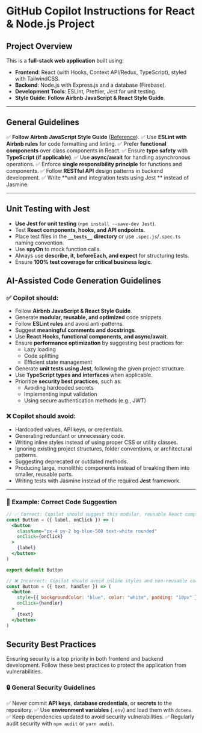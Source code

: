 # GitHub Copilot Instructions for React & Node.js Project

## Project Overview

This is a **full-stack web application** built using:

- **Frontend**: React (with Hooks, Context API/Redux, TypeScript), styled with TailwindCSS.
- **Backend**: Node.js with Express.js and a database (Firebase).
- **Development Tools**: ESLint, Prettier, Jest for unit testing.
- **Style Guide**: **Follow Airbnb JavaScript & React Style Guide**.

---

## General Guidelines

✅ **Follow Airbnb JavaScript Style Guide** ([Reference](https://github.com/airbnb/javascript)).
✅ Use **ESLint with Airbnb rules** for code formatting and linting.
✅ Prefer **functional components** over class components in React.
✅ Ensure **type safety** with **TypeScript (if applicable)**.
✅ Use **async/await** for handling asynchronous operations.
✅ Enforce **single responsibility principle** for functions and components.
✅ Follow **RESTful API** design patterns in backend development.
✅ Write **unit and integration tests using Jest ** instead of Jasmine.

---

## Unit Testing with Jest

- **Use Jest for unit testing** (`npm install --save-dev Jest`).
- Test **React components, hooks, and API endpoints**.
- Place test files in the **`__tests__` directory** or use `.spec.js`/`.spec.ts` naming convention.
- Use **spyOn** to mock function calls.
- Always use **describe, it, beforeEach, and expect** for structuring tests.
- Ensure **100% test coverage for critical business logic**.

## AI-Assisted Code Generation Guidelines

### ✅ Copilot should:

- Follow **Airbnb JavaScript & React Style Guide**.
- Generate **modular, reusable, and optimized** code snippets.
- Follow **ESLint rules** and avoid anti-patterns.
- Suggest **meaningful comments and docstrings**.
- Use **React Hooks, functional components, and async/await**.
- Ensure **performance optimization** by suggesting best practices for:
  - Lazy loading
  - Code splitting
  - Efficient state management
- Generate **unit tests using Jest**, following the given project structure.
- Use **TypeScript types and interfaces** when applicable.
- Prioritize **security best practices**, such as:
  - Avoiding hardcoded secrets
  - Implementing input validation
  - Using secure authentication methods (e.g., JWT)

### ❌ Copilot should avoid:

- Hardcoded values, API keys, or credentials.
- Generating redundant or unnecessary code.
- Writing inline styles instead of using proper CSS or utility classes.
- Ignoring existing project structures, folder conventions, or architectural patterns.
- Suggesting deprecated or outdated methods.
- Producing large, monolithic components instead of breaking them into smaller, reusable parts.
- Writing tests with Jasmine instead of the required **Jest** framework.

---

### 🔹 Example: Correct Code Suggestion

```jsx
// ✅ Correct: Copilot should suggest this modular, reusable React component
const Button = ({ label, onClick }) => (
  <button
    className="px-4 py-2 bg-blue-500 text-white rounded"
    onClick={onClick}
  >
    {label}
  </button>
)

export default Button
```

```jsx
// ❌ Incorrect: Copilot should avoid inline styles and non-reusable components
const Button = ({ text, handler }) => (
  <button
    style={{ backgroundColor: "blue", color: "white", padding: "10px" }}
    onClick={handler}
  >
    {text}
  </button>
)
```

## Security Best Practices

Ensuring security is a top priority in both frontend and backend development. Follow these best practices to protect the application from vulnerabilities.

### 🔒 General Security Guidelines

✅ Never commit **API keys**, **database credentials**, or **secrets** to the repository.
✅ Use **environment variables** (`.env`) and load them with `dotenv`.
✅ Keep dependencies updated to avoid security vulnerabilities.
✅ Regularly audit security with `npm audit` or `yarn audit`.
